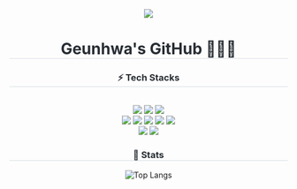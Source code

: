<div align= "center">
    <img src="https://capsule-render.vercel.app/api?type=waving&color=gradient&height=120&text=&animation=fadeIn&fontColor=000000&fontSize=50" />
</div>
<div align= "center"> 
    <h1 style="border-bottom: 1px solid #d8dee4; color: #282d33;"> Geunhwa's GitHub 👩🏻‍💻</h1>  
    <div style="font-weight: 700; font-size: 15px; text-align: center; color: #282d33;"> </div> 
</div>
<div align= "center">
    <h3 style="border-bottom: 1px solid #d8dee4; color: #282d33;"> ⚡ Tech Stacks </h3>
    <br> 
    <div style="margin: 0 auto; text-align: center;" align= "center"> 
          <img src="https://img.shields.io/badge/Java-007396?style=flat&logo=Java&logoColor=white">
          <img src="https://img.shields.io/badge/Spring-6DB33F?style=flat&logo=Spring&logoColor=white">
          <img src="https://img.shields.io/badge/Spring Boot-6DB33F?style=flat&logo=SpringBoot&logoColor=white">
          <br/><img src="https://img.shields.io/badge/HTML5-E34F26?style=flat&logo=HTML5&logoColor=white">
          <img src="https://img.shields.io/badge/CSS3-1572B6?style=flat&logo=CSS3&logoColor=white">
          <img src="https://img.shields.io/badge/Javascript-F7DF1E?style=flat&logo=Javascript&logoColor=white">
          <img src="https://img.shields.io/badge/Typescript-F7DF1E?style=flat&logo=Typescript&logoColor=white">
          <img src="https://img.shields.io/badge/React-61DAFB?style=flat&logo=React&logoColor=white">
          <br/><img src="https://img.shields.io/badge/Github-181717?style=flat&logo=Github&logoColor=white">
          <img src="https://img.shields.io/badge/Notion-000000?style=flat&logo=Notion&logoColor=white">
    </div>
</div>
<div align= "center"> 
    <h3 style="border-bottom: 1px solid #d8dee4; color: #282d33;"> 🌈 Stats </h3> 
</div>
<div align="center">
    
![Top Langs](https://github-readme-stats-udqm.vercel.app/api/top-langs/?username=geunhwa37&count_private=true&hide=CSS&include_forks=true&layout=donut)

</div>

    
